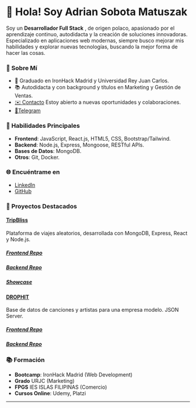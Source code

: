 # 👋 Hola! Soy Adrian Sobota Matuszak

Soy un **Desarrollador Full Stack** , de origen polaco, apasionado por el aprendizaje continuo, autodidacta y la creación de soluciones innovadoras. Especializado en aplicaciones web modernas, siempre busco mejorar mis habilidades y explorar nuevas tecnologías, buscando la mejor forma de hacer las cosas.

### 🌱 Sobre Mí

- 🏫 Graduado en IronHack Madrid y Universidad Rey Juan Carlos.
- 📚 Autodidacta y con background y títulos en Marketing y Gestión de Ventas.
- [✉️ Contacto](mailto:dev.sobota@gmail.com) Estoy abierto a nuevas oportunidades y colaboraciones.
- [📲Telegram](https://t.me/Sobota)

### 🚀 Habilidades Principales

- **Frontend**: JavaScript, React.js, HTML5, CSS, Bootstrap/Tailwind.
- **Backend**: Node.js, Express, Mongoose, RESTful APIs.
- **Bases de Datos**: MongoDB.
- **Otros**: Git, Docker.

### 🌐 Encuéntrame en

- [LinkedIn](https://www.linkedin.com/in/adriansobota)
- [GitHub](https://github.com/Sobdev)

### 💼 Proyectos Destacados

#### [TripBliss](https://trip-bliss.netlify.app/)
Plataforma de viajes aleatorios, desarrollada con MongoDB, Express, React y Node.js.
##### [Frontend Repo](https://github.com/CristinaColomoiets/random-experience-client)
##### [Backend Repo](https://github.com/CristinaColomoiets/random-experience-server)
##### [Showcase](https://www.linkedin.com/posts/ironhack-spain_ironhack-project-students-activity-7208740310619721731)



#### [DROPHIT](https://drop-hit.netlify.app/)
Base de datos de canciones y artistas para una empresa modelo. JSON Server.
##### [Frontend Repo](https://github.com/ernohilarion/Project-Client)
##### [Backend Repo](https://github.com/ernohilarion/Project-Server)

### 📚 Formación

- **Bootcamp**: IronHack Madrid (Web Development)
- **Grado** URJC (Marketing)
- **FPGS** IES ISLAS FILIPINAS (Comercio)
- **Cursos Online**: Udemy, Platzi

---
